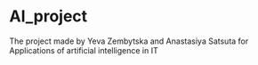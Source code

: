 # AI_project
The project made by Yeva Zembytska and Anastasiya Satsuta for Applications of artificial intelligence in IT
